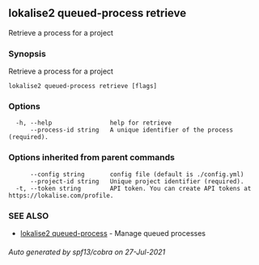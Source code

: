 ## lokalise2 queued-process retrieve

Retrieve a process for a project

### Synopsis

Retrieve a process for a project

```
lokalise2 queued-process retrieve [flags]
```

### Options

```
  -h, --help                help for retrieve
      --process-id string   A unique identifier of the process (required).
```

### Options inherited from parent commands

```
      --config string       config file (default is ./config.yml)
      --project-id string   Unique project identifier (required).
  -t, --token string        API token. You can create API tokens at https://lokalise.com/profile.
```

### SEE ALSO

* [lokalise2 queued-process](lokalise2_queued-process.md)	 - Manage queued processes

###### Auto generated by spf13/cobra on 27-Jul-2021
